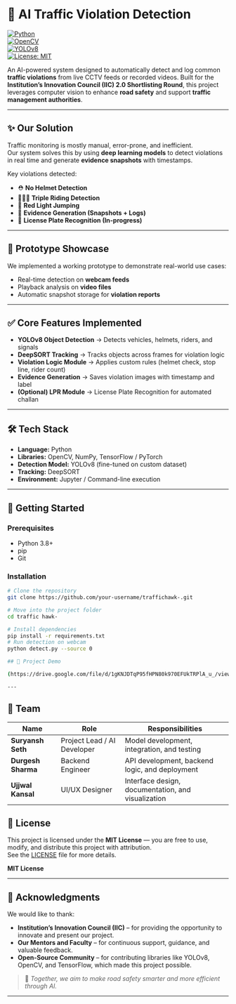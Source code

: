 # 🚦 AI Traffic Violation Detection  

[![Python](https://img.shields.io/badge/Python-3.8%2B-blue?logo=python)](https://www.python.org/)  
[![OpenCV](https://img.shields.io/badge/OpenCV-Computer%20Vision-green?logo=opencv)](https://opencv.org/)  
[![YOLOv8](https://img.shields.io/badge/YOLOv8-Object%20Detection-red?logo=ultralytics)](https://github.com/ultralytics/ultralytics)  
[![License: MIT](https://img.shields.io/badge/License-MIT-yellow.svg)](LICENSE)  

An AI-powered system designed to automatically detect and log common **traffic violations** from live CCTV feeds or recorded videos. Built for the **Institution’s Innovation Council (IIC) 2.0 Shortlisting Round**, this project leverages computer vision to enhance **road safety** and support **traffic management authorities**.  

---

## ✨ Our Solution  

Traffic monitoring is mostly manual, error-prone, and inefficient.  
Our system solves this by using **deep learning models** to detect violations in real time and generate **evidence snapshots** with timestamps.  

Key violations detected:  
- ⛑️ **No Helmet Detection**  
- 👨‍👨‍👧 **Triple Riding Detection**  
- 🚦 **Red Light Jumping**  
- 📸 **Evidence Generation (Snapshots + Logs)**  
- 🔢 **License Plate Recognition (In-progress)**  

---

## 🎥 Prototype Showcase  

We implemented a working prototype to demonstrate real-world use cases:  
- Real-time detection on **webcam feeds**  
- Playback analysis on **video files**  
- Automatic snapshot storage for **violation reports**  

---

## ✅ Core Features Implemented  

- **YOLOv8 Object Detection** → Detects vehicles, helmets, riders, and signals  
- **DeepSORT Tracking** → Tracks objects across frames for violation logic  
- **Violation Logic Module** → Applies custom rules (helmet check, stop line, rider count)  
- **Evidence Generation** → Saves violation images with timestamp and label  
- **(Optional) LPR Module** → License Plate Recognition for automated challan  

---

## 🛠️ Tech Stack  

- **Language:** Python  
- **Libraries:** OpenCV, NumPy, TensorFlow / PyTorch  
- **Detection Model:** YOLOv8 (fine-tuned on custom dataset)  
- **Tracking:** DeepSORT  
- **Environment:** Jupyter / Command-line execution  

---

## 🚀 Getting Started  

### Prerequisites  
- Python 3.8+  
- pip  
- Git  



### Installation  
```bash
# Clone the repository
git clone https://github.com/your-username/traffichawk-.git

# Move into the project folder
cd traffic hawk-

# Install dependencies
pip install -r requirements.txt
# Run detection on webcam
python detect.py --source 0

## 🎥 Project Demo

(https://drive.google.com/file/d/1gKNJDTqP95fHPN80k970EFUkTRPlA_u_/view?usp=sharing)

---

```
## 👥 Team

| Name | Role | Responsibilities |
|------|------|------------------|
| **Suryansh Seth** | Project Lead / AI Developer | Model development, integration, and testing |
| **Durgesh Sharma** | Backend Engineer | API development, backend logic, and deployment |
| **Ujjwal Kansal** | UI/UX Designer | Interface design, documentation, and visualization |

## 📜 License  

This project is licensed under the **MIT License** — you are free to use, modify, and distribute this project with attribution.  
See the [LICENSE](LICENSE) file for more details.  

**MIT License**

---

## 🙏 Acknowledgments  

We would like to thank:  

- **Institution’s Innovation Council (IIC)** – for providing the opportunity to innovate and present our project.  
- **Our Mentors and Faculty** – for continuous support, guidance, and valuable feedback.  
- **Open-Source Community** – for contributing libraries like YOLOv8, OpenCV, and TensorFlow, which made this project possible.  

> 🚀 *Together, we aim to make road safety smarter and more efficient through AI.*

---


